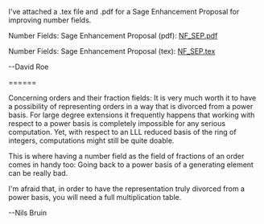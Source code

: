 
I've attached a .tex file and .pdf for a Sage Enhancement Proposal for improving number fields. 

Number Fields: Sage Enhancement Proposal (pdf): <a href="days4/projects/numbertheory/number_fields/NF_SEP.pdf">NF_SEP.pdf</a> 

Number Fields: Sage Enhancement Proposal (tex): <a href="days4/projects/numbertheory/number_fields/NF_SEP.tex">NF_SEP.tex</a> 

--David Roe 

====== 

Concerning orders and their fraction fields: It is very much worth it to have a possibility of representing orders in a way that is divorced from a power basis. For large degree extensions it frequently happens that working with respect to a power basis is completely impossible for any serious computation. Yet, with respect to an LLL reduced basis of the ring of integers, computations might still be quite doable. 

This is where having a number field as the field of fractions of an order comes in handy too: Going back to a power basis of a generating element can be really bad. 

I'm afraid that, in order to have the representation truly divorced from a power basis, you will need a full multiplication table.  

--Nils Bruin 
